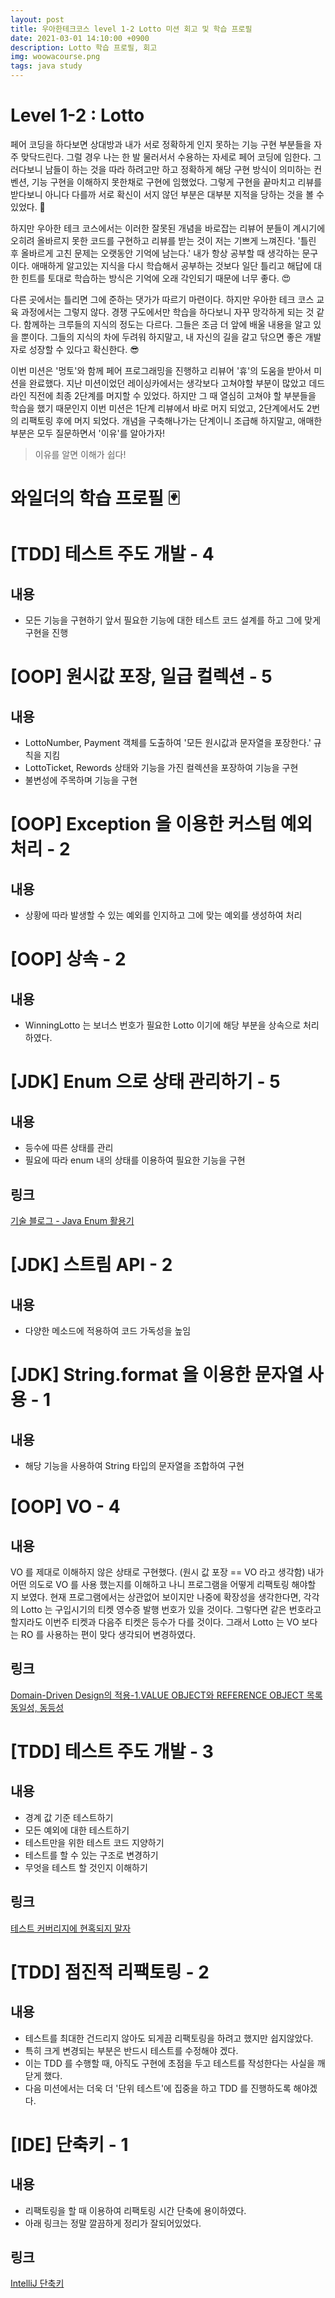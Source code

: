 ```yaml
---
layout: post
title: 우아한테크코스 level 1-2 Lotto 미션 회고 및 학습 프로필
date: 2021-03-01 14:10:00 +0900
description: Lotto 학습 프로필, 회고
img: woowacourse.png
tags: java study
---
```


# Level 1-2 : Lotto

페어 코딩을 하다보면 상대방과 내가 서로 정확하게 인지 못하는 기능 구현 부분들을 자주 맞닥드린다.
그럴 경우 나는 한 발 물러서서 수용하는 자세로 페어 코딩에 임한다.
그러다보니 남들이 하는 것을 따라 하려고만 하고 정확하게 해당 구현 방식이 의미하는 컨벤션, 기능 구현을 이해하지 못한채로 구현에 임했었다.
그렇게 구현을 끝마치고 리뷰를 받다보니 아니다 다를까 서로 확신이 서지 않던 부분은 대부분 지적을 당하는 것을 볼 수 있었다. 🤣

하지만 우아한 테크 코스에서는 이러한 잘못된 개념을 바로잡는 리뷰어 분들이 계시기에 오히려 올바르지 못한 코드를 구현하고 리뷰를 받는 것이 저는 기쁘게 느껴진다.
'틀린 후 올바르게 고친 문제는 오랫동안 기억에 남는다.' 내가 항상 공부할 때 생각하는 문구이다.
애매하게 알고있는 지식을 다시 학습해서 공부하는 것보다 일단 틀리고 해답에 대한 힌트를 토대로 학습하는 방식은 기억에 오래 각인되기 때문에 너무 좋다. 😍

다른 곳에서는 틀리면 그에 준하는 댓가가 따르기 마련이다. 하지만 우아한 테크 코스 교육 과정에서는 그렇지 않다.
경쟁 구도에서만 학습을 하다보니 자꾸 망각하게 되는 것 같다.
함께하는 크루들의 지식의 정도는 다르다. 그들은 조금 더 앞에 배울 내용을 알고 있을 뿐이다.
그들의 지식의 차에 두려워 하지말고, 내 자신의 길을 갈고 닦으면 좋은 개발자로 성장할 수 있다고 확신한다. 😎

이번 미션은 '멍토'와 함께 페어 프로그래밍을 진행하고 리뷰어 '휴'의 도움을 받아서 미션을 완료했다.
지난 미션이었던 레이싱카에서는 생각보다 고쳐야할 부분이 많았고 데드라인 직전에 최종 2단계를 머지할 수 있었다.
하지만 그 때 열심히 고쳐야 할 부분들을 학습을 했기 때문인지 이번 미션은 1단계 리뷰에서 바로 머지 되었고, 2단계에서도 2번의 리팩토링 후에 머지 되었다.
개념을 구축해나가는 단계이니 조급해 하지말고, 애매한 부분은 모두 질문하면서 '이유'를 알아가자!

> 이유를 알면 이해가 쉽다!
  
# 와일더의 학습 프로필 🃏  

# [TDD] 테스트 주도 개발 - 4
## 내용
- 모든 기능을 구현하기 앞서 필요한 기능에 대한 테스트 코드 설계를 하고 그에 맞게 구현을 진행

# [OOP] 원시값 포장, 일급 컬렉션 - 5
## 내용
- LottoNumber, Payment 객체를 도출하여 '모든 원시값과 문자열을 포장한다.' 규칙을 지킴
- LottoTicket, Rewords 상태와 기능을 가진 컬렉션을 포장하여 기능을 구현
- 불변성에 주목하며 기능을 구현

# [OOP] Exception 을 이용한 커스텀 예외 처리 - 2
## 내용
- 상황에 따라 발생할 수 있는 예외를 인지하고 그에 맞는 예외를 생성하여 처리

# [OOP] 상속 - 2
## 내용
- WinningLotto 는 보너스 번호가 필요한 Lotto 이기에 해당 부분을 상속으로 처리하였다.

# [JDK] Enum 으로 상태 관리하기 - 5
## 내용
- 등수에 따른 상태를 관리
- 필요에 따라 enum 내의 상태를 이용하여 필요한 기능을 구현
## 링크
[기술 블로그 - Java Enum 활용기](https://woowabros.github.io/tools/2017/07/10/java-enum-uses.html)

# [JDK] 스트림 API - 2
## 내용
- 다양한 메소드에 적용하여 코드 가독성을 높임

# [JDK] String.format 을 이용한 문자열 사용 - 1
## 내용
- 해당 기능을 사용하여 String 타입의 문자열을 조합하여 구현

# [OOP] VO - 4
## 내용
VO 를 제대로 이해하지 않은 상태로 구현했다. (원시 값 포장 == VO 라고 생각함)
내가 어떤 의도로 VO 를 사용 했는지를 이해하고 나니 프로그램을 어떻게 리팩토링 해야할 지 보였다.
현재 프로그램에서는 상관없어 보이지만 나중에 확장성을 생각한다면, 각각의 Lotto 는 구입시기의 티켓 영수증 발행 번호가 있을 것이다.
그렇다면 같은 번호라고 할지라도 이번주 티켓과 다음주 티켓은 등수가 다를 것이다.
그래서 Lotto 는 VO 보다는 RO 를 사용하는 편이 맞다 생각되어 변경하였다.

## 링크
[Domain-Driven Design의 적용-1.VALUE OBJECT와 REFERENCE OBJECT 목록](http://aeternum.egloos.com/category/Domain-Driven%20Design/page/3)
[동일성, 동등성](https://joont.tistory.com/143)

# [TDD] 테스트 주도 개발 - 3
## 내용
- 경계 값 기준 테스트하기
- 모든 예외에 대한 테스트하기
- 테스트만을 위한 테스트 코드 지양하기
- 테스트를 할 수 있는 구조로 변경하기
- 무엇을 테스트 할 것인지 이해하기

## 링크
[테스트 커버리지에 현혹되지 말자](http://aeternum.egloos.com/1209470)

# [TDD] 점진적 리팩토링 - 2
## 내용
- 테스트를 최대한 건드리지 않아도 되게끔 리팩토링을 하려고 했지만 쉽지않았다.
- 특히 크게 변경되는 부분은 반드시 테스트를 수정해야 겠다.
- 이는 TDD 를 수행할 때, 아직도 구현에 초점을 두고 테스트를 작성한다는 사실을 깨닫게 했다.
- 다음 미션에서는 더욱 더 '단위 테스트'에 집중을 하고 TDD 를 진행하도록 해야겠다.

# [IDE] 단축키 - 1
## 내용
- 리팩토링을 할 때 이용하여 리팩토링 시간 단축에 용이하였다.
- 아래 링크는 정말 깔끔하게 정리가 잘되어있었다.

## 링크
[IntelliJ 단축키](https://gmlwjd9405.github.io/2019/05/21/intellij-shortkey.html)
